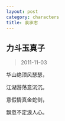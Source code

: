 ```yaml
---
layout: post
category: characters
title: 袁承志
---
```


## 力斗玉真子 ##

> 2011-11-03

华山绝顶风瑟瑟，

江湖游荡意沉沉。

意假情真金蛇剑，

飘忽不定浪人心。